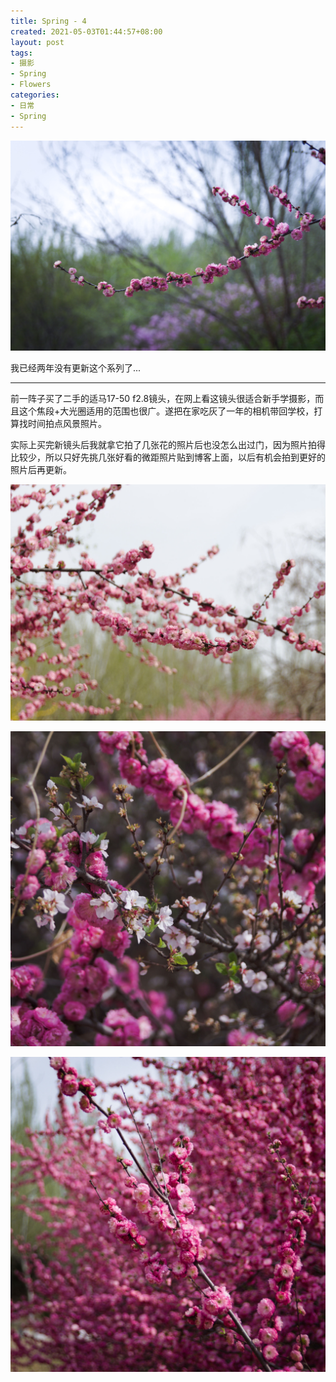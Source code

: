 ```yaml
---
title: Spring - 4
created: 2021-05-03T01:44:57+08:00
layout: post
tags:
- 摄影
- Spring
- Flowers
categories:
- 日常
- Spring
---
```


![](images/IMG_6611.jpg "ISO 100, 焦距50mm, 快门1/1000s, 光圈f2.8")

我已经两年没有更新这个系列了...

<!--more-->

------

<!--aplayer
{
    "name": "辉く空の静寂には",
    "artist": "Kalafina",
    "theme": "#776666",
    "url": "https://music.starry-s.me/music/4d6b_af91_c8ab_7e676adf998cd77b5d6b8a8e095d4066.mp3",
    "cover": "https://music.starry-s.me/music/cover/109951163710392062.jpg"
}
-->

前一阵子买了二手的适马17-50 f2.8镜头，在网上看这镜头很适合新手学摄影，而且这个焦段+大光圈适用的范围也很广。遂把在家吃灰了一年的相机带回学校，打算找时间拍点风景照片。

实际上买完新镜头后我就拿它拍了几张花的照片后也没怎么出过门，因为照片拍得比较少，所以只好先挑几张好看的微距照片贴到博客上面，以后有机会拍到更好的照片后再更新。

![](images/IMG_6616.jpg "ISO 100, 焦距33mm, 快门1/1000s, 光圈f2.8")

![](images/IMG_6618.jpg "ISO 100, 焦距50mm, 快门1/1000s, 光圈f2.8")

![](images/IMG_6623.jpg "ISO 100, 焦距35mm, 快门1/1250s, 光圈f2.8")
